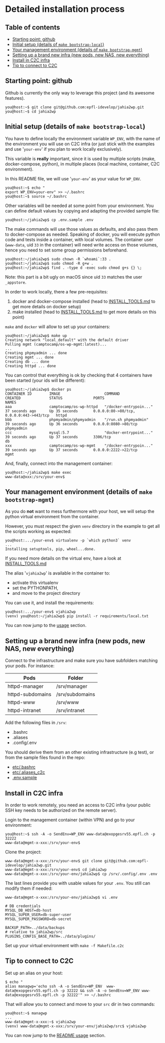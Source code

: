 Detailed installation process
=============================

Table of contents
-----------------

<!-- TOC -->

- [Starting point: github](#starting-point-github)
- [Initial setup (details of `make bootstrap-local`)](#initial-setup-details-of-make-bootstrap-local)
- [Your management environment (details of `make bootstrap-mgmt`)](#your-management-environment-details-of-make-bootstrap-mgmt)
- [Setting up a brand new infra (new pods, new NAS, new everything)](#setting-up-a-brand-new-infra-new-pods-new-nas-new-everything)
- [Install in C2C infra](#install-in-c2c-infra)
- [Tip to connect to C2C](#tip-to-connect-to-c2c)

<!-- /TOC -->

## Starting point: github

Github is currently the only way to leverage this project (and its awesome features).

    you@host:~$ git clone git@github.com:epfl-idevelop/jahia2wp.git
    you@host:~$ cd jahia2wp

## Initial setup (details of `make bootstrap-local`)

You have to define locally the environment variable `WP_ENV`, with the name of the environment you will use on C2C infra (or just stick with the examples and use '`your-env`' if you plan to work locally exclusively).

This variable is **really** important, since it is used by multiple scripts (make, docker-compose, python), in multiple places (local machine, container, C2C environment).

In this README file, we will use '`your-env`' as your value for `WP_ENV`.

    you@host:~$ echo "
    export WP_ENV=your-env" >> ~/.bashrc
    you@host:~$ source ~/.bashrc

Other variables will be needed at some point from your environment. You can define default values by copying and adapting the provided sample file:

    you@host:~/jahia2wp$ cp .env.sample .env

The make commands will use those values as defaults, and also pass them to docker-compose as needed. Speaking of docker, you will execute python code and tests inside a container, with local volumes. The container user (`www-data`, uid `33` in the container) will need write access on those volumes, hence you need to set some group permissions beforehand.

    you@host:~/jahia2wp$ sudo chown -R `whoami`:33 .
    you@host:~/jahia2wp$ sudo chmod -R g+w .
    you@host:~/jahia2wp$ find . -type d -exec sudo chmod g+s {} \;

Note: this part is a bit ugly on macOS since uid `33` matches the user `_appstore`.

In order to work locally, there a few pre-requisites:

1. docker and docker-compose installed (head to [INSTALL_TOOLS.md](./INSTALL_TOOLS.md) to get more details on docker setup)
1. make installed (head to [INSTALL_TOOLS.md](./INSTALL_TOOLS.md#make) to get more details on this point)

`make` and `docker` will allow to set up your containers:

    you@host:~/jahia2wp$ make up
    Creating network "local_default" with the default driver
    Pulling mgmt (camptocamp/os-wp-mgmt:latest)...
    ...
    Creating phpmyadmin ... done
    Creating mgmt ... done
    Creating db ... done
    Creating httpd ... done

You can control that everything is ok by checking that 4 containers have been started (your ids will be different):

    you@host:~/jahia2wp$ docker ps
    CONTAINER ID        IMAGE                    COMMAND                  CREATED             STATUS              PORTS                                      NAMES
    aaa                 camptocamp/os-wp-httpd   "/docker-entrypoin..."   37 seconds ago      Up 35 seconds       0.0.0.0:80->80/tcp, 0.0.0.0:443->443/tcp   httpd
    bbb                 phpmyadmin/phpmyadmin    "/run.sh phpmyadmin"     39 seconds ago      Up 36 seconds       0.0.0.0:8080->80/tcp                       phpmyadmin
    ccc                 mysql:5.7                "docker-entrypoint..."   39 seconds ago      Up 37 seconds       3306/tcp                                   db
    xxx                 camptocamp/os-wp-mgmt    "/docker-entrypoin..."   39 seconds ago      Up 37 seconds       0.0.0.0:2222->22/tcp                       mgmt

And, finally, connect into the management container:

    you@host:~/jahia2wp$ make exec
    www-data@xxx:/srv/your-env$

## Your management environment (details of `make bootstrap-mgmt`)

As you do **not** want to mess furthermore with your host, we will setup the python virtual environment from the container.

However, you must respect the given `venv` directory in the example to get all the scripts working as expected:

    you@host:.../your-env$ virtualenv -p `which python3` venv
    ...
    Installing setuptools, pip, wheel...done.

If you need more details on the virtual env, have a look at [INSTALL_TOOLS.md](./INSTALL_TOOLS.md#python-virtualenv)

The alias '`vjahia2wp`' is available in the container to:

- activate this virtualenv
- set the PYTHONPATH,
- and move to the project directory

You can use it, and install the requirements:

    you@host:.../your-env$ vjahia2wp
    (venv) you@host:~/jahia2wp$ pip install -r requirements/local.txt

You can now jump to the [usage](#usage) section.

## Setting up a brand new infra (new pods, new NAS, new everything)

Connect to the infrastructure and make sure you have subfolders matching your pods. For instance:

Pods | Folder
-----|-------
httpd-manager | /srv/manager
httpd-subdomains | /srv/subdomains
httpd-www | /srv/www
httpd-intranet | /srv/intranet

Add the following files in `/srv`:
- .bashrc
- .aliases
- .config/.env 

You should derive them from an other existing infrastructure (e.g test), or from the sample files found in the repo:

- [etc/.bashrc](../etc/.bashrc)
- [etc/.aliases_c2c](../etc/.aliases_c2c)
- [.env.sample](../etc/.env.sample)


## Install in C2C infra

In order to work remotely, you need an access to C2C infra (your public SSH key needs to be authorized on the remote server).

Login to the management container (within VPN) and go to your environment:

    you@host:~$ ssh -A -o SendEnv=WP_ENV www-data@exopgesrv55.epfl.ch -p 32222
    www-data@mgmt-x-xxx:/srv/your-env$

Clone the project:

    www-data@mgmt-x-xxx:/srv/your-env$ git clone git@github.com:epfl-idevelop/jahia2wp.git
    www-data@mgmt-x-xxx:/srv/your-env$ cd jahia2wp
    www-data@mgmt-x-xxx:/srv/your-env/jahia2wp$ cp /srv/.config/.env .env

The last lines provide you with usable values for your `.env`. You still can modify them if needed:

    www-data@mgmt-x-xxx:/srv/your-env/jahia2wp$ vi .env

    # DB credentials
    MYSQL_DB_HOST=db-host
    MYSQL_SUPER_USER=db-super-user
    MYSQL_SUPER_PASSWORD=db-secret

    BACKUP_PATH=../data/backups
    # relative to jahia2wp/src
    PLUGINS_CONFIG_BASE_PATH=../data/plugins/

Set up your virtual environment with `make -f Makefile.c2c`


## Tip to connect to C2C

Set up an alias on your host:

    $ echo "
    alias managwp='echo ssh -A -o SendEnv=WP_ENV  www-data@exopgesrv55.epfl.ch -p 32222 && ssh -A -o SendEnv=WP_ENV www-data@exopgesrv55.epfl.ch -p 32222'" >> ~/.bashrc

That will allow you to connect and move to your `src` dir in two commands:

    you@host:~$ managwp
    ...
    www-data@mgmt-x-xxx:~$ vjahia2wp
    (venv) www-data@mgmt-x-xxx:/srv/your-env/jahia2wp/src$ vjahia2wp

You can now jump to the [README usage](../README.md#usage) section.
